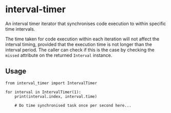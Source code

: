 # interval-timer

An interval timer iterator that synchronises code execution to within specific time intervals.

The time taken for code execution within each iteration will not affect the interval timing, provided that the execution time is not longer than the interval period. The caller can check if this is the case by checking the `missed` attribute on the returned `Interval` instance.

## Usage

    from interval_timer import IntervalTimer
    
    for interval in IntervalTimer(1):
        print(interval.index, interval.time)
        
        # Do time synchronised task once per second here...
